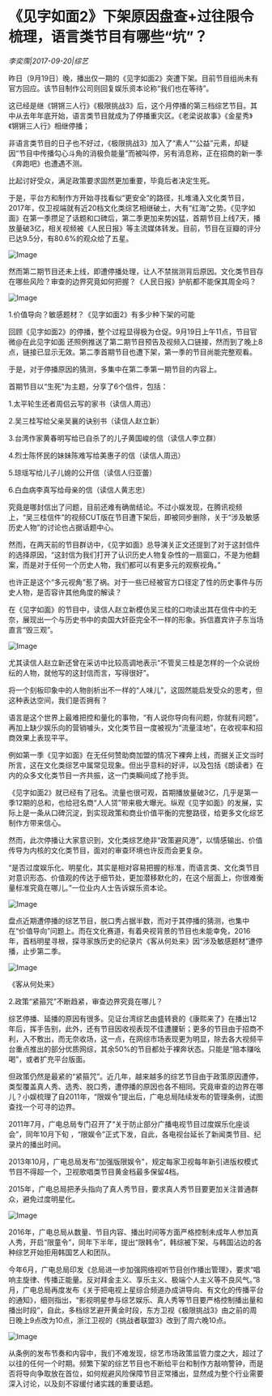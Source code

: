 # 《见字如面2》下架原因盘查+过往限令梳理，语言类节目有哪些“坑”？

*李奕霈|2017-09-20|综艺*

昨日（9月19日）晚，播出仅一期的《见字如面2》突遭下架。目前节目组尚未有官方回应。该节目制作公司则回复娱乐资本论称“我们也在等待”。

这已经是继《锵锵三人行》《极限挑战3》后，这个月停播的第三档综艺节目。其中从去年年底开始，语言类节目就成为了停播重灾区。《老梁说故事》《金星秀》《锵锵三人行》相继停播；

非语言类节目的日子也不好过，《极限挑战3》加入了“素人”“公益”元素，却疑因“节目中传播勾心斗角的消极负能量”而被叫停，另有消息称，正在招商的新一季《奔跑吧》也遭遇不测。

比起讨好受众，满足政策要求固然更加重要，毕竟后者决定生死。

于是，平台方和制作方开始寻找看似“更安全”的路径，扎堆涌入文化类节目，2017年，仅卫视端就有近20档文化类综艺相继破土，大有“红海”之势。《见字如面》在第一季攒足了话题和口碑后，第二季更加来势凶猛，首期节目上线7天，播放量破3亿，相关视频被《人民日报》等主流媒体转发。目前，节目在豆瓣的评分已达9.5分，有80.6%的观众给了五星。

![Image](http://p3.pstatp.com/large/3b1300004cbadde4740d)

然而第二期节目还未上线，即遭停播处理，让人不禁揣测背后原因。文化类节目存在哪些风险？审查的边界究竟如何把握？《人民日报》护航都不能保其周全吗？

![Image](http://p9.pstatp.com/large/3b1500004ac192409546)

1.价值导向？敏感题材？《见字如面2》有多少种下架的可能

回顾《见字如面2》的停播，整个过程显得极为仓促。9月19日上午11点，节目官微@在此见字如面 还照例推送了第二期节目预告及视频入口链接，然而到了晚上8点，链接已显示无效。第二季首期节目也遭下架，第一季的节目尚能完整观看。

于是，对于停播原因的猜测，多集中在第二季第一期节目的内容上。

首期节目以“生死”为主题，分享了6个信件，包括：

1.太平轮生还者周侣云写的家书（读信人周迅）

2.吴三桂写给父亲吴襄的诀别书（读信人赵立新）

3.台湾作家黄春明写给已自杀了的儿子黄国峻的信（读信人李立群）

4.烈士陈怀民的妹妹陈难写给美惠子的信（读信人周迅）

5.琼瑶写给儿子儿媳的公开信（读信人归亚蕾）

6.白血病李真写给母亲的信（读信人黄志忠）

究竟是哪封信出了问题，目前还难有确凿结论。不过小娱发现，在腾讯视频上，“吴三桂信件”的视频CUT版在节目遭下架后，即被同步删除，关于“涉及敏感历史人物”的讨论也占据话题中心。

然而，在两天前的节目群访中，《见字如面》总导演关正文还提到了对于这封信件的选择原因，“这封信为我们打开了认识历史人物复杂性的一扇窗口，不是为他翻案，而是对于任何一个历史人物，我们都可以有更多元的观察视角。”

也许正是这个“多元视角”惹了祸。对于一些已经被官方口径定了性的历史事件与历史人物，是否容许其他角度的解读？

在《见字如面》的节目中，读信人赵立新模仿吴三桂的口吻读出其在信件中的无奈，展现出一个与历史书中的卖国大奸臣完全不一样的形象。拆信嘉宾许子东当场直言“毁三观”。

![Image](http://p9.pstatp.com/large/3b1600002b2ebf27302f)

尤其读信人赵立新还曾在采访中比较高调地表示“不管吴三桂是怎样的一个众说纷纭的人物，就他写的这封信而言，写得很好”。

将一个刻板印象中的人物剖析出不一样的“人味儿”，这固然能启发受众的思考，但这种表达空间，我们是否拥有？

语言是这个世界上最难把控和量化的事物，“有人说你导向有问题，你就有问题”。再加上缺少娱乐向的营销噱头，文化类节目一度被视为“流量洼地”，在收视率和招商效果上表现平平。

例如第一季《见字如面》在无任何赞助商加盟的情况下裸奔上线，而据关正文当时所言，这在文化类综艺中属常见现象。但出乎意料的好评，以及包括《朗读者》在内的众多文化类节目一齐共振，这一门类瞬间成了抢手货。

《见字如面2》就已经有了冠名。流量也很可观，首期播放量破3亿，几乎是第一季12期的总和，也给冠名商“人人贷”带来极大曝光。纵观《见字如面》的发展，实际上是一条从口碑沉淀，到实现政策和商业价值平衡的完整路径，给更多文化综艺制作方带来信心。

然而，此次停播让大家意识到，文化类综艺绝非“政策避风港”，以情感输出、价值传导为内核的文化类节目，面对的审查环境也许反而会更复杂。

“是否过度娱乐化、明星化，其实是相对容易把握的标准，而语言类、文化类节目对意识形态、价值观的传达于细节处，更加潜移默化的，在这个层面上，你很难衡量标准究竟在哪儿。”一位业内人士告诉娱乐资本论。

![Image](http://p1.pstatp.com/large/3b1200005555331af60d)

盘点近期遭停播的综艺节目，脱口秀占据半数，而对于其停播的猜测，也集中在“价值导向”问题上。而在文化赛道，有着央视背景的节目也未能幸免，2016年，首档明星寻根，探寻家族历史的纪录片《客从何处来》因“涉及敏感题材”遭停播，止步第二季。

![Image](http://p1.pstatp.com/large/3b1600002b2d0e24c12a)

《客从何处来》

2.政策“紧箍咒”不断趋紧，审查边界究竟在哪儿？

综艺停播、延播的原因有很多。见证台湾综艺由盛转衰的《康熙来了》在播出12年后，挥手告别，此外，还有节目因收视表现不佳遭腰斩；更多的节目由于招商不利，入不敷出，而无奈收场，这一点，在网综市场表现更为明显，除去各大视频平台重点推出的部分优质网综，其余50%的节目都处于裸奔状态。只能是“赔本赚吆喝”，或者扩充平台版面。

但政策仍然是最紧的“紧箍咒”。近几年，越来越多的综艺节目由于政策原因遭停，类型覆盖真人秀、选秀、脱口秀，遭停播的原因也各不相同。究竟审查的边界在哪儿？小娱梳理了自2011年，“限娱令”提出后，广电总局陆续发布的管理条例，试图查找一个可寻的边界。

2011年7月，广电总局专门召开了“关于防止部分广播电视节目过度娱乐化座谈会”，同年10月下旬 ，“限娱令”正式下发，自此，各电视台延长了新闻类节目、纪录片的播出时间。

2013年10月，广电总局发布"加强版限娱令"，规定每家卫视每年新引进版权模式节目不得超一个，卫视歌唱类节目黄金档最多保留4档。

2015年，广电总局把矛头指向了真人秀节目，要求真人秀节目要更加关注普通群众，避免过度明星化。

![Image](http://static.ylzbl.com/uploads/ueditor/php/upload/image/20170921/1505978095904862.jpeg)

2016年，广电总局从数量、节目内容、播出时间等方面严格控制未成年人参加真人秀，开启“限童令”，同年下半年，提出“限韩令”，韩综被下架，与韩国沾边的各种综艺开始拒用韩国艺人和团队。

今年6月，广电总局印发《总局进一步加强网络视听节目创作播出管理》，要求“唱响主旋律、传播正能量。反对拜金主义、享乐主义、极端个人主义等不良风气。”8月，广电总局再度发布《关于把电视上星综合频道办成讲导向、有文化的传播平台的通知》，细则指出，“影视明星参与综艺娱乐、真人秀等节目要严格控制播出量和播出时段”，自此，多档综艺避开黄金时段，东方卫视《极限挑战3》由之前的周日晚上9点改为10点，浙江卫视的《挑战者联盟3》改到了周六晚10点。

![Image](http://p1.pstatp.com/large/3b0f000375a854e34881)

从条例的发布节奏和内容中，我们不难发现，综艺市场政策监管力度之大，超过了以往的任何一个时期。频繁下架的综艺节目也不断给平台和制作方敲响警钟，而是否将导向争取放在首位，如何规避风险保障节目正常播出，显然成为整个行业需要深入讨论，以及刻不容缓付诸实践的重要话题。

